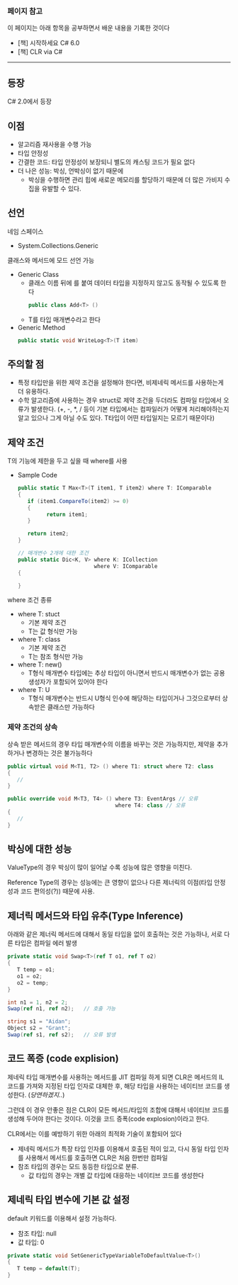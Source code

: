 ### 페이지 참고
이 페이지는 아래 항목을 공부하면서 배운 내용을 기록한 것이다
- [책] 시작하세요 C# 6.0
- [책] CLR via C#

---

## 등장
C# 2.0에서 등장

## 이점
- 알고리즘 재사용을 수행 가능
- 타입 안정성
- 간결한 코드: 타입 안정성이 보장되니 별도의 캐스팅 코드가 필요 없다
- 더 나은 성능: 박싱, 언박싱이 없기 때문에
   - 박싱을 수행하면 관리 힙에 새로운 메모리를 할당하기 때문에 더 많은 가비지 수집을 유발할 수 있다. 

## 선언
네임 스페이스
- System.Collections.Generic

클래스와 메서드에 모드 선언 가능
- Generic Class
   - 클래스 이름 뒤에 <T>를 붙여 데이터 타입을 지정하지 않고도 동작될 수 있도록 한다
      ```c#
      public class Add<T> ()
      ``` 
   - T를 타입 매개변수라고 한다
- Generic Method
   ```csharp
   public static void WriteLog<T>(T item)
   ```

## 주의할 점
- 특정 타입만을 위한 제약 조건을 설정해야 한다면, 비제네릭 메서드를 사용하는게 더 유용하다. 
- 수학 알고리즘에 사용하는 경우 struct로 제약 조건을 두더라도 컴파일 타입에서 오류가 발생한다. (+, -, *, / 등이 기본 타입에서는 컴파일러가 어떻게 처리해야하는지 알고 있으나 그게 아닐 수도 있다. T타입이 어떤 타입일지는 모르기 때문이다)


## 제약 조건
T의 기능에 제한을 두고 싶을 때 where를 사용
- Sample Code
   ```csharp
   public static T Max<T>(T item1, T item2) where T: IComparable
   {
      if (item1.CompareTo(item2) >= 0)
      {
            return item1;
      }

      return item2;
   }

   // 매개변수 2개에 대한 조건
   public static Dic<K, V> where K: ICollection 
                           where V: IComparable 
   {

   }
   ```

where 조건 종류
- where T: stuct
   - 기본 제약 조건
   - T는 값 형식만 가능
- where T: class 
   - 기본 제약 조건
   - T는 참조 형식만 가능
- where T: new() 
   - T형식 매개변수 타입에는 추상 타입이 아니면서 반드시 매개변수가 없는 공용 생성자가 포함되어 있어야 한다
- where T: U
   - T형식 매개변수는 반드시 U형식 인수에 해당하는 타입이거나 그것으로부터 상속받은 클래스만 가능하다

### 제약 조건의 상속
상속 받은 메서드의 경우 타입 매개변수의 이름을 바꾸는 것은 가능하지만, 제약을 추가하거나 변경하는 것은 불가능하다
```c#
public virtual void M<T1, T2> () where T1: struct where T2: class 
{
   //
}

public override void M<T3, T4> () where T3: EventArgs // 오류
                                  where T4: class // 오류
{
   //
}
```
   
## 박싱에 대한 성능 
ValueType의 경우 박싱이 많이 일어날 수록 성능에 많은 영향을 미친다. 

Reference Type의 경우는 성능에는 큰 영향이 없으나 다른 제너릭의 이점(타입 안정성과 코드 편의성(?)) 때문에 사용. 

## 제너릭 메서드와 타입 유추(Type Inference)
아래와 같은 제너릭 메서드에 대해서 동일 타입을 <T> 없이 호출하는 것은 가능하나, 서로 다른 타입은 컴파일 에러 발생
```c#
private static void Swap<T>(ref T o1, ref T o2)
{
   T temp = o1;
   o1 = o2;
   o2 = temp;
}

int n1 = 1, n2 = 2;
Swap(ref n1, ref n2);   // 호출 가능

string s1 = "Aidan";
Object s2 = "Grant";
Swap(ref s1, ref s2);   // 오류 발생
```

## 코드 폭증 (code explision)
제네릭 타입 매개변수를 사용하는 메서드를 JIT 컴파일 하게 되면 CLR은 메서드의 IL 코드를 가져와 지정된 타입 인자로 대체한 후, 해당 타입을 사용하는 네이티브 코드를 생성한다. (_당연하겠지.._)

그런데 이 경우 안좋은 점은 CLR이 모든 메서드/타입의 조합에 대해서 네이티브 코드를 생성해 두어야 한다는 것이다. 이것을 코드 증폭(code explosion)이라고 한다.

CLR에서는 이를 예방하기 위한 아래의 최적화 기술이 포함되어 있다
- 제네릭 메서드가 특장 타입 인자를 이용해서 호출된 적이 있고, 다시 동일 타입 인자를 사용해서 메서드를 호출하면 CLR은 처음 한번만 컴파일
- 참조 타입의 경우는 모드 동등한 타입으로 분류. 
   - 값 타입의 경우는 개별 값 타입에 대응하는 네이티브 코드를 생성한다

## 제네릭 타입 변수에 기본 값 설정
default 키워드를 이용해서 설정 가능하다. 
- 참조 타입: null
- 값 타입: 0

```c#
private static void SetGenericTypeVariableToDefaultValue<T>() 
{
   T temp = default(T);
}
```